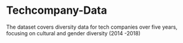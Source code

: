 # Techcompany-Data
The dataset covers diversity data for tech companies over five years, focusing on cultural and gender diversity (2014 -2018)
